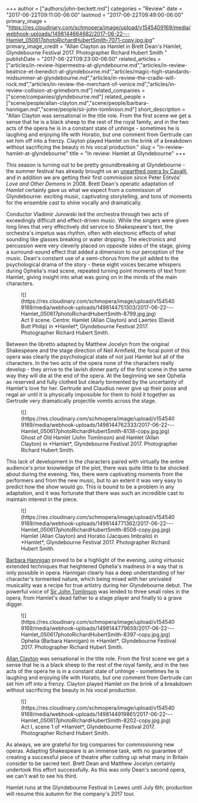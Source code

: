 +++
author = ["authors/john-beckett.md"]
categories = "Review"
date = "2017-06-22T09:11:00-06:00"
lastmod = "2017-06-22T09:49:00-06:00"
primary_image = "https://res.cloudinary.com/schmopera/image/upload/v1545409169/media/webhook-uploads/1498144664682/2017-06-22---Hamlet_050617photoRichardHubertSmith-7071-copy.jpg.jpg"
primary_image_credit = "Allan Clayton as Hamlet in Brett Dean's Hamlet, Glyndebourne Festival 2017. Photographer Richard Hubert Smith "
publishDate = "2017-06-22T09:23:00-06:00"
related_articles = ["articles/in-review-hipermestra-at-glyndebourne.md","articles/in-review-beatrice-et-benedict-at-glyndebourne.md","articles/magic-high-standards-midsummer-at-glyndebourne.md","articles/in-review-the-cradle-will-rock.md","articles/in-review-the-merchant-of-venice.md","articles/in-review-collision-at-grimeborn.md"]
related_companies = ["scene/companies/glyndebourne.md"]
related_people = ["scene/people/allan-clayton.md","scene/people/barbara-hannigan.md","scene/people/sir-john-tomlinson.md"]
short_description = "Allan Clayton was sensational in the title role. From the first scene we get a sense that he is a black sheep to the rest of the royal family, and in the two acts of the opera he is in a constant state of unhinge - sometimes he is laughing and enjoying life with Horatio, but one comment from Gertrude can set him off into a frenzy. Clayton played Hamlet on the brink of a breakdown without sacrificing the beauty in his vocal production."
slug = "in-review-hamlet-at-glyndebourne"
title = "In review: Hamlet at Glyndebourne"
+++

This season is turning out to be pretty groundbreaking at Glyndebourne - the summer festival has already brought us an [unearthed opera by Cavalli](/in-review-hipermestra-at-glyndebourne/), and in addition we are getting their first commission since Peter Eötvös' *Love and Other Demons* in 2008. Brett Dean's operatic adaptation of *Hamlet* certainly gave us what we expect from a commission of Glyndebourne: exciting music, captivating storytelling, and tons of moments for the ensemble cast to shine vocally and dramatically.
 
Conductor Vladimir Jurowski led the orchestra through two acts of exceedingly difficult and effect-driven music. While the singers were given long lines that very effectively did service to Shakespeare's text, the orchestra's impetus was rhythm, often with electronic effects of what sounding like glasses breaking or water dripping. The electronics and percussion were very cleverly placed on opposite sides of the stage, giving a surround-sound effect that added a dimension to our perception of the music. Dean's constant use of a semi-chorus from the pit added to the psychological drama of the story - these eight voices became whispers during Ophelia's mad scene, repeated turning point moments of text from Hamlet, giving insight into what was going on in the minds of the main characters.

<figure data-type="image">
![](https://res.cloudinary.com/schmopera/image/upload/v1545409169/media/webhook-uploads/1498144751303/2017-06-22---Hamlet_050617photoRichardHubertSmith-8799.jpg.jpg)
<figcaption>Act II scene. Centre: Hamlet (Allan Clayton) and Laertes (David Butt Philip) in *Hamlet*, Glyndebourne Festival 2017. Photographer Richard Hubert Smith.</figcaption>
</figure>
 
Between the libretto adapted by Matthew Jocelyn from the original Shakespeare and the stage direction of Neil Armfield, the focal point of this opera was clearly the psychological state of not just Hamlet but all of the characters. In the two acts of the opera none of the characters really develop - they arrive to the lavish dinner party of the first scene in the same way they will die at the end of the opera. At the beginning we see Ophelia as reserved and fully clothed but clearly tormented by the uncertainty of Hamlet's love for her. Gertrude and Claudius never give up their poise and regal air until it is physically impossible for them to hold it together as Gertrude very dramatically projectile vomits across the stage.

<figure data-type="image">
![](https://res.cloudinary.com/schmopera/image/upload/v1545409169/media/webhook-uploads/1498144762333/2017-06-22---Hamlet_050617photoRichardHubertSmith-8138-copy.jpg.jpg)
<figcaption>Ghost of Old Hamlet (John Tomlinson) and Hamlet (Allan Clayton) in *Hamlet*, Glyndebourne Festival 2017. Photographer Richard Hubert Smith.</figcaption>
</figure>

This lack of development in the characters paired with virtually the entire audience's prior knowledge of the plot, there was quite little to be shocked about during the evening. Yes, there were captivating moments from the performers and from the new music, but to an extent it was very easy to predict how the show would go. This is bound to be a problem in any adaptation, and it was fortunate that there was such an incredible cast to maintain interest in the piece.

<figure data-type="image">
![](https://res.cloudinary.com/schmopera/image/upload/v1545409169/media/webhook-uploads/1498144771362/2017-06-22---Hamlet_050617photoRichardHubertSmith-8508-copy.jpg.jpg)
<figcaption>Hamlet (Allan Clayton) and Horatio (Jacques Imbrailo) in *Hamlet*, Glyndebourne Festival 2017. Photographer Richard Hubert Smith.</figcaption>
</figure>
 
[Barbara Hannigan](/scene/people/barbara-hannigan/) proved to be a highlight of the evening, using virtuosic extended techniques that heightened Ophelia's madness in a way that is only possible in opera. Hannigan clearly has a deep understanding of her character's tormented nature, which being mixed with her unrivaled musicality was a recipe for true artistry during her Glyndebourne debut. The powerful voice of [Sir John Tomlinson](/talking-with-singers-sir-john-tomlinson/) was lended to three small roles in the opera, from Hamlet's dead father to a stage player and finally to a grave digger.

<figure data-type="image">
![](https://res.cloudinary.com/schmopera/image/upload/v1545409169/media/webhook-uploads/1498144779659/2017-06-22---Hamlet_050617photoRichardHubertSmith-8397-copy.jpg.jpg)
<figcaption>Ophelia (Barbara Hannigan) in *Hamlet*, Glyndebourne Festival 2017. Photographer Richard Hubert Smith.</figcaption>
</figure>

[Allan Clayton](/scene/people/allan-clayton/) was sensational in the title role. From the first scene we get a sense that he is a black sheep to the rest of the royal family, and in the two acts of the opera he is in a constant state of unhinge - sometimes he is laughing and enjoying life with Horatio, but one comment from Gertrude can set him off into a frenzy. Clayton played Hamlet on the brink of a breakdown without sacrificing the beauty in his vocal production.

<figure data-type="image">
![](https://res.cloudinary.com/schmopera/image/upload/v1545409169/media/webhook-uploads/1498144919861/2017-06-22---Hamlet_050617photoRichardHubertSmith-8202-copy.jpg.jpg)
<figcaption>Act I, scene 1 of *Hamlet*, Glyndebourne Festival 2017. Photographer Richard Hubert Smith.</figcaption>
</figure>
 
As always, we are grateful for big companies for commissioning new operas. Adapting Shakespeare is an immense task, with no guarantee of creating a successful piece of theatre after cutting up what many in Britain consider to be sacred text. Brett Dean and Matthew Jocelyn certainly undertook this effort successfully. As this was only Dean's second opera, we can't wait to see his third.
 
Hamlet runs at the Glyndebourne Festival in Lewes until July 6th; production will resume this autumn for the company's 2017 tour.

